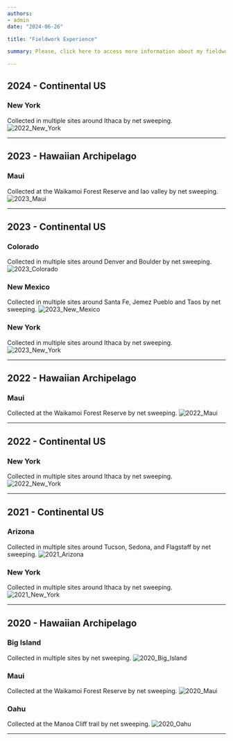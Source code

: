 ```yaml
---
authors:
- admin
date: "2024-06-26"

title: "Fieldwork Experience"

summary: Please, click here to access more information about my fieldwork experience.

---
```


## 2024 - Continental US

### New York
Collected in multiple sites around Ithaca by net sweeping.
![2022_New_York](/2024_New_York.jpg)

---

## 2023 - Hawaiian Archipelago

### Maui
Collected at the Waikamoi Forest Reserve and Iao valley by net sweeping.
![2023_Maui](/2023_Maui.jpg)

---

## 2023 - Continental US

### Colorado
Collected in multiple sites around Denver and Boulder by net sweeping.
![2023_Colorado](/2023_Colorado.jpg)

### New Mexico
Collected in multiple sites around Santa Fe, Jemez Pueblo and Taos by net sweeping.
![2023_New_Mexico](/2023_New_Mexico.jpg)

### New York
Collected in multiple sites around Ithaca by net sweeping.
![2023_New_York](/2023_New_York.jpg)

---

## 2022 - Hawaiian Archipelago

### Maui
Collected at the Waikamoi Forest Reserve by net sweeping.
![2022_Maui](/2022_Maui.jpg)

---

## 2022 - Continental US

### New York
Collected in multiple sites around Ithaca by net sweeping.
![2022_New_York](/2022_New_York.jpg)

---

## 2021 - Continental US

### Arizona
Collected in multiple sites around Tucson, Sedona, and Flagstaff by net sweeping.
![2021_Arizona](/2021_Arizona.jpg)

### New York
Collected in multiple sites around Ithaca by net sweeping.
![2021_New_York](/2021_New_York.jpg)

---

## 2020 - Hawaiian Archipelago

### Big Island
Collected in multiple sites by net sweeping.
![2020_Big_Island](/2020_Big_Island.jpg)

### Maui
Collected at the Waikamoi Forest Reserve by net sweeping.
![2020_Maui](/2020_Maui.jpg)

### Oahu
Collected at the Manoa Cliff trail by net sweeping.
![2020_Oahu](/2020_Oahu.jpg)

---
